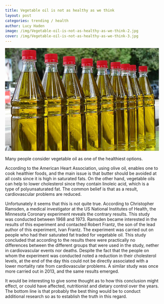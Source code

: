 ```yaml
---
title: Vegetable oil is not as healthy as we think
layout: post
categories: trending / health
author: Lucy Haden
image: /img/Vegetable-oil-is-not-as-healthy-as-we-think-2.jpg
cover: /img/Vegetable-oil-is-not-as-healthy-as-we-think-3.jpg
---
```


![Existential - Vegetable oil is not as healthy as we think](/img/Vegetable-oil-is-not-as-healthy-as-we-think.jpg)

Many people consider vegetable oil as one of the healthiest options. 

According to the American Heart Association, using olive oil, enables one to cook healthier foods, and the main issue is that butter should be avoided at all costs since it is high in saturated fats. On the other hand, vegetable oils can help to lower cholesterol since they contain linoleic acid, which is a type of polyunsaturated fat. The common belief is that as a result, cardiovascular problems are reduced.

Unfortunately it seems that this is not quite true. According to Christopher Ramsden, a medical investigator at the US National Institutes of Health, the Minnesota Coronary experiment reveals the contrary results. This study was conducted between 1968 and 1973. Ramsden became interested in the results of this experiment and contacted Robert Frantz, the son of the lead author of this experiment, Ivan Frantz. The experiment was carried out on people who had their saturated fat traded for vegetable oil. This study concluded that according to the results there were practically no differences between the different groups that were used in the study, nether in cardiovascular events nor deaths. Despite the fact that the people on whom the experiment was conducted noted a reduction in their cholesterol levels, at the end of the day this could not be directly associated with a lower mortality rate from cardiovascular problems. A similar study was once more carried out in 2013, and the same results emerged.

It would be interesting to give some thought as to how this conclusion might effect, or could have affected, nutritionist and dietary control over the years. The bottom line is that probably the best thing would be to conduct additional research so as to establish the truth in this regard.